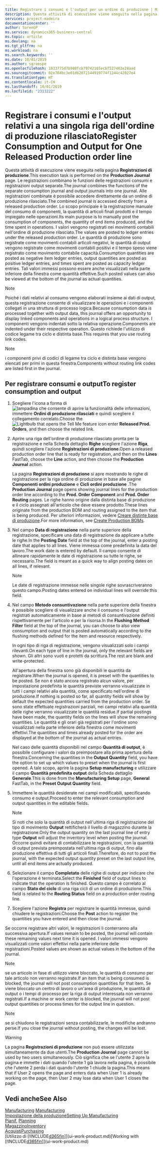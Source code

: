```yaml
---
title: Registrare i consumi e l'output per un ordine di produzione | Microsoft Docs
description: Questa attività di esecuzione viene eseguita nella pagina **Registrazioni di produzione**. Le registrazioni combinano le funzioni delle registrazioni consumi e registrazioni output separate. Alle registrazioni combinate è possibile accedere direttamente da un ordine di produzione rilasciato. Lo scopo principale è la registrazione manuale del consumo di componenti, la quantità di articoli finali prodotti e il tempo impiegato nelle operazioni.
services: project-madeira
documentationcenter: ''
author: SorenGP
ms.service: dynamics365-business-central
ms.topic: article
ms.devlang: na
ms.tgt_pltfrm: na
ms.workload: na
ms.search.keywords: ''
ms.date: 10/01/2019
ms.author: sgroespe
ms.openlocfilehash: 1033775d7b988fcb79742165ecbf527462e28aad
ms.sourcegitcommit: 02e704bc3e01d62072144919774f1244c42827e4
ms.translationtype: HT
ms.contentlocale: it-CH
ms.lasthandoff: 10/01/2019
ms.locfileid: "2313222"
---
```

# <a name="register-consumption-and-output-for-one-released-production-order-line"></a><span data-ttu-id="a09cb-106">Registrare i consumi e l'output relativi a una singola riga dell'ordine di produzione rilasciato</span><span class="sxs-lookup"><span data-stu-id="a09cb-106">Register Consumption and Output for One Released Production order line</span></span>
<span data-ttu-id="a09cb-107">Questa attività di esecuzione viene eseguita nella pagina **Registrazioni di produzione**.</span><span class="sxs-lookup"><span data-stu-id="a09cb-107">This execution task is performed on the **Production Journal** page.</span></span> <span data-ttu-id="a09cb-108">Le registrazioni combinano le funzioni delle registrazioni consumi e registrazioni output separate.</span><span class="sxs-lookup"><span data-stu-id="a09cb-108">The journal combines the functions of the separate consumption journal and output journals into one journal.</span></span> <span data-ttu-id="a09cb-109">Alle registrazioni combinate è possibile accedere direttamente da un ordine di produzione rilasciato.</span><span class="sxs-lookup"><span data-stu-id="a09cb-109">The combined journal is accessed directly from a released production order.</span></span> <span data-ttu-id="a09cb-110">Lo scopo principale è la registrazione manuale del consumo di componenti, la quantità di articoli finali prodotti e il tempo impiegato nelle operazioni.</span><span class="sxs-lookup"><span data-stu-id="a09cb-110">Its main purpose is to manually post the consumption of components, the quantity of end items produced, and the time spent in operations.</span></span> <span data-ttu-id="a09cb-111">I valori vengono registrati nei movimenti contabili nell'ordine di produzione rilasciato.</span><span class="sxs-lookup"><span data-stu-id="a09cb-111">The values are posted to ledger entries under the released production order.</span></span> <span data-ttu-id="a09cb-112">Le quantità di produzione sono registrate come movimenti contabili articoli negativi, le quantità di output vengono registrate come movimenti contabili positivi e il tempo speso viene registrato come movimento contabile capacità.</span><span class="sxs-lookup"><span data-stu-id="a09cb-112">Consumption quantities are posted as negative item ledger entries, output quantities are posted as positive ledger entries, and times spent are posted as capacity ledger entries.</span></span> <span data-ttu-id="a09cb-113">Tali valori immessi possono essere anche visualizzati nella parte inferiore della finestra come quantità effettive.</span><span class="sxs-lookup"><span data-stu-id="a09cb-113">Such posted values can also be viewed at the bottom of the journal as actual quantities.</span></span>  

> [!NOTE]  
>  <span data-ttu-id="a09cb-114">Poiché i dati relativi al consumo vengono elaborati insieme ai dati di output, questa registrazione consente di visualizzare le operazioni e i componenti collegati in una struttura di processo logica.</span><span class="sxs-lookup"><span data-stu-id="a09cb-114">Because consumption data is processed together with output data, this journal offers an opportunity to display linked components and operations in a logical process structure.</span></span> <span data-ttu-id="a09cb-115">I componenti vengono indentati sotto la relativa operazione.</span><span class="sxs-lookup"><span data-stu-id="a09cb-115">Components are indented under their respective operation.</span></span> <span data-ttu-id="a09cb-116">Questo richiede l'utilizzo di codice legame tra ciclo e distinta base.</span><span class="sxs-lookup"><span data-stu-id="a09cb-116">This requires that you use routing link codes.</span></span>  

> [!NOTE]  
>  <span data-ttu-id="a09cb-117">i componenti privi di codici di legame tra ciclo e distinta base vengono elencati per primi in questa finestra.</span><span class="sxs-lookup"><span data-stu-id="a09cb-117">Components without routing link codes are listed first in the journal.</span></span>  

## <a name="to-register-consumption-and-output"></a><span data-ttu-id="a09cb-118">Per registrare consumi e output</span><span class="sxs-lookup"><span data-stu-id="a09cb-118">To register consumption and output</span></span>  
1.  <span data-ttu-id="a09cb-119">Scegliere l'icona a forma di ![lampadina che consente di aprire la funzionalità delle informazioni](media/ui-search/search_small.png "Informazioni sull'operazione che si desidera eseguire"), immettere **Ordini di produzione rilasciati** e quindi scegliere il collegamento correlato.</span><span class="sxs-lookup"><span data-stu-id="a09cb-119">Choose the ![Lightbulb that opens the Tell Me feature](media/ui-search/search_small.png "Tell me what you want to do") icon enter **Released Prod. Orders**, and then choose the related link.</span></span>  
2.  <span data-ttu-id="a09cb-120">Aprire una riga dell'ordine di produzione rilasciato pronta per la registrazione e nella Scheda dettaglio **Righe** scegliere l'azione **Riga**, quindi scegliere l'azione **Registrazioni di produzione**.</span><span class="sxs-lookup"><span data-stu-id="a09cb-120">Open a released production order line that is ready for registration, and then on the **Lines** FastTab, choose the **Line** action, and then choose the **Production Journal** action.</span></span>  

    <span data-ttu-id="a09cb-121">La pagina **Registrazioni di produzione** si apre mostrando le righe di registrazione per la riga ordine di produzione in base alle pagine **Componenti ordini produzione** e **Cicli ordini produzione** .</span><span class="sxs-lookup"><span data-stu-id="a09cb-121">The **Production Journal** page opens showing journal lines for the production order line according to the **Prod. Order Component** and **Prod. Order Routing** pages.</span></span> <span data-ttu-id="a09cb-122">Le righe hanno origine dalla distinta base di produzione e il ciclo assegnati all'articolo che deve essere prodotto.</span><span class="sxs-lookup"><span data-stu-id="a09cb-122">These lines originate from the production BOM and routing assigned to the item that is being produced.</span></span> <span data-ttu-id="a09cb-123">Per ulteriori informazioni, vedere [Creare distinte base di produzione](production-how-to-create-routings.md).</span><span class="sxs-lookup"><span data-stu-id="a09cb-123">For more information, see [Create Production BOMs](production-how-to-create-routings.md).</span></span>  

3.  <span data-ttu-id="a09cb-124">Nel campo **Data di registrazione** nella parte superiore della registrazione, specificare una data di registrazione da applicare a tutte le righe.</span><span class="sxs-lookup"><span data-stu-id="a09cb-124">In the **Posting Date** field at the top of the journal, enter a posting date that applies to all lines.</span></span> <span data-ttu-id="a09cb-125">Viene immessa come predefinita la data del lavoro.</span><span class="sxs-lookup"><span data-stu-id="a09cb-125">The work date is entered by default.</span></span> <span data-ttu-id="a09cb-126">Il campo consente di allineare rapidamente le date di registrazione su tutte le righe, se necessario.</span><span class="sxs-lookup"><span data-stu-id="a09cb-126">The field is meant as a quick way to align posting dates on all lines, if relevant.</span></span>  

    > [!NOTE]  
    >  <span data-ttu-id="a09cb-127">Le date di registrazione immesse nelle singole righe sovrascriveranno questo campo.</span><span class="sxs-lookup"><span data-stu-id="a09cb-127">Posting dates entered on individual lines will override this field.</span></span>  

4.  <span data-ttu-id="a09cb-128">Nel campo **Metodo consuntivazione** nella parte superiore della finestra è possibile scegliere di visualizzare anche il consumo e l'output registrati automaticamente in base ai metodi di consuntivazione definiti rispettivamente per l'articolo e per la risorsa.</span><span class="sxs-lookup"><span data-stu-id="a09cb-128">In the **Flushing Method Filter** field at the top of the journal, you can choose to also view consumption and output that is posted automatically according to the flushing methods defined for the item and resource respectively.</span></span>  

    <span data-ttu-id="a09cb-129">In ogni tipo di riga di registrazione, vengono visualizzati solo i campi rilevanti.</span><span class="sxs-lookup"><span data-stu-id="a09cb-129">On each type of line in the journal, only the relevant fields are shown.</span></span> <span data-ttu-id="a09cb-130">Gli altri sono vuoti e protetti da scrittura.</span><span class="sxs-lookup"><span data-stu-id="a09cb-130">The rest are blank and write-protected.</span></span>  

    <span data-ttu-id="a09cb-131">All'apertura della finestra sono già disponibili le quantità da registrare.</span><span class="sxs-lookup"><span data-stu-id="a09cb-131">When the journal is opened, it is preset with the quantities to be posted.</span></span> <span data-ttu-id="a09cb-132">Se non è stato ancora registrato alcun valore, per impostazione predefinita le quantità previste verranno visualizzate in tutti i campi relativi alla quantità, come specificato nell'ordine di produzione.</span><span class="sxs-lookup"><span data-stu-id="a09cb-132">If nothing is posted so far, all quantity fields will show by default the expected quantities carried from the production order.</span></span> <span data-ttu-id="a09cb-133">Se sono state effettuate registrazioni parziali, nei campi relativi alla quantità delle righe verranno visualizzate le quantità residue.</span><span class="sxs-lookup"><span data-stu-id="a09cb-133">If partial postings have been made, the quantity fields on the lines will show the remaining quantities.</span></span> <span data-ttu-id="a09cb-134">Le quantità e gli orari già registrati per l'ordine sono visualizzati nella parte inferiore della finestra come movimenti effettivi.</span><span class="sxs-lookup"><span data-stu-id="a09cb-134">The quantities and times already posted for the order are displayed at the bottom of the journal as actual entries.</span></span>  

    <span data-ttu-id="a09cb-135">Nel caso delle quantità disponibili nel campo **Quantità di output**, è possibile configurare i valori da preimpostare alla prima apertura della finestra.</span><span class="sxs-lookup"><span data-stu-id="a09cb-135">Concerning the quantities in the **Output Quantity** field, you have the option to set up which values to preset when the journal is first opened.</span></span> <span data-ttu-id="a09cb-136">A tale scopo, aprire la pagina **Setup manufacturing** e utilizzare il campo **Quantità predefinita output** della Scheda dettaglio **Generale**.</span><span class="sxs-lookup"><span data-stu-id="a09cb-136">This is done from the **Manufacturing Setup** page, **General** FastTab, in the **Preset Output Quantity** field.</span></span>

5.  <span data-ttu-id="a09cb-137">Immettere le quantità desiderate nei campi modificabili, specificando consumo e output.</span><span class="sxs-lookup"><span data-stu-id="a09cb-137">Proceed to enter the relevant consumption and output quantities in the editable fields.</span></span>  

    > [!NOTE]  
    >  <span data-ttu-id="a09cb-138">Si noti che solo la quantità di output nell'ultima riga di registrazione del tipo di movimento **Output** rettificherà il livello di magazzino durante la registrazione.</span><span class="sxs-lookup"><span data-stu-id="a09cb-138">Only the output quantity on the last journal line of entry type **Output** will adjust the inventory level when posting the journal.</span></span> <span data-ttu-id="a09cb-139">Occorre quindi evitare di contabilizzare le registrazioni, con la quantità di output prevista preimpostata nell'ultima riga di output, fino alla produzione effettiva di tutti gli articoli finali.</span><span class="sxs-lookup"><span data-stu-id="a09cb-139">Therefore, do not to post the journal, with the expected output quantity preset on the last output line, until all end items are actually produced.</span></span>  

6.  <span data-ttu-id="a09cb-140">Selezionare il campo **Completato** delle righe di output per indicare che l'operazione è terminata.</span><span class="sxs-lookup"><span data-stu-id="a09cb-140">Select the **Finished** field of output lines to indicate that the operation is finished.</span></span> <span data-ttu-id="a09cb-141">Questo campo è correlato al campo **Stato del ciclo** di una riga cicli di un ordine di produzione.</span><span class="sxs-lookup"><span data-stu-id="a09cb-141">This field is related to the **Routing Status** field on a production order routing line.</span></span>  
7.  <span data-ttu-id="a09cb-142">Scegliere l'azione **Registra** per registrare le quantità immesse, quindi chiudere le registrazioni.</span><span class="sxs-lookup"><span data-stu-id="a09cb-142">Choose the **Post** action to register the quantities you have entered and then close the journal.</span></span>  

<span data-ttu-id="a09cb-143">Se occorre registrare altri valori, le registrazioni li conterranno alla successiva apertura.</span><span class="sxs-lookup"><span data-stu-id="a09cb-143">If values remain to be posted, the journal will contain these remaining values next time it is opened.</span></span> <span data-ttu-id="a09cb-144">I valori immessi vengono visualizzati come valori effettivi nella parte inferiore delle registrazioni.</span><span class="sxs-lookup"><span data-stu-id="a09cb-144">Posted values are shown as actual values in the bottom of the journal.</span></span>  

> [!NOTE]  
>  <span data-ttu-id="a09cb-145"> se un articolo in fase di utilizzo viene bloccato, le quantità di consumo per tale articolo non verranno registrate.</span><span class="sxs-lookup"><span data-stu-id="a09cb-145">If an item that is being consumed is blocked, the journal will not post consumption quantities for that item.</span></span> <span data-ttu-id="a09cb-146">Se viene bloccato un centro di lavoro o un'area di produzione, le quantità di output o i tempi di processo per la riga di output interessata non verranno registrati.</span><span class="sxs-lookup"><span data-stu-id="a09cb-146">If a machine or work center is blocked, the journal will not post output quantities or process times for the output line in question.</span></span>  

> [!NOTE]  
>  <span data-ttu-id="a09cb-147">se si chiudono le registrazioni senza contabilizzarle, le modifiche andranno perse.</span><span class="sxs-lookup"><span data-stu-id="a09cb-147">If you close the journal without posting, the changes will be lost.</span></span>  

> [!WARNING]  
>  <span data-ttu-id="a09cb-148">La pagina **Registrazioni di produzione** non può essere utilizzata simultaneamente da due utenti.</span><span class="sxs-lookup"><span data-stu-id="a09cb-148">The **Production Journal** page cannot be used by two users simultaneously.</span></span> <span data-ttu-id="a09cb-149">Ciò significa che se l'utente 2 apre la pagina e immette i dati quando l'utente 1 già lavora nella pagina, è possibile che l'utente 2 perda i dati quando l'utente 1 chiude la pagina.</span><span class="sxs-lookup"><span data-stu-id="a09cb-149">This means that if User 2 opens the page and enters data when User 1 is already working on the page, then User 2 may lose data when User 1 closes the page.</span></span>  

## <a name="see-also"></a><span data-ttu-id="a09cb-150">Vedi anche</span><span class="sxs-lookup"><span data-stu-id="a09cb-150">See Also</span></span>  
<span data-ttu-id="a09cb-151">[Manufacturing](production-manage-manufacturing.md)  </span><span class="sxs-lookup"><span data-stu-id="a09cb-151">[Manufacturing](production-manage-manufacturing.md)  </span></span>  
[<span data-ttu-id="a09cb-152">Impostazione della produzione</span><span class="sxs-lookup"><span data-stu-id="a09cb-152">Setting Up Manufacturing</span></span>](production-configure-production-processes.md)  
<span data-ttu-id="a09cb-153">[Pianif.](production-planning.md)    </span><span class="sxs-lookup"><span data-stu-id="a09cb-153">[Planning](production-planning.md)    </span></span>  
[<span data-ttu-id="a09cb-154">Magazzino</span><span class="sxs-lookup"><span data-stu-id="a09cb-154">Inventory</span></span>](inventory-manage-inventory.md)  
[<span data-ttu-id="a09cb-155">Acquisti</span><span class="sxs-lookup"><span data-stu-id="a09cb-155">Purchasing</span></span>](purchasing-manage-purchasing.md)  
<span data-ttu-id="a09cb-156">[Utilizzo di [!INCLUDE[d365fin](includes/d365fin_md.md)]](ui-work-product.md)</span><span class="sxs-lookup"><span data-stu-id="a09cb-156">[Working with [!INCLUDE[d365fin](includes/d365fin_md.md)]](ui-work-product.md)</span></span>
